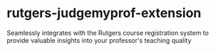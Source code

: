 # rutgers-judgemyprof-extension
Seamlessly integrates with the Rutgers course registration system to provide valuable insights into your professor's teaching quality
